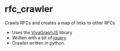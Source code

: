 rfc_crawler
===========

Crawls RFCs and creates a map of links to other RFCs

- Uses the [VivaGraphJS](https://github.com/anvaka/VivaGraphJS) library
- Written with a bit of [jquery](http://jquery.com/)
- Crawler written in python.


